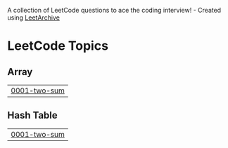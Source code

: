 A collection of LeetCode questions to ace the coding interview! - Created using [LeetArchive](https://github.com/anujlunawat/LeetArchive)


<!---LeetCode Topics Start-->
# LeetCode Topics
## Array
|  |
| ------- |
| [0001-two-sum](https://github.com/snehatawade/leetcode_repo/tree/main/LeetCode/0001-two-sum) |
## Hash Table
|  |
| ------- |
| [0001-two-sum](https://github.com/snehatawade/leetcode_repo/tree/main/LeetCode/0001-two-sum) |
<!---LeetCode Topics End-->